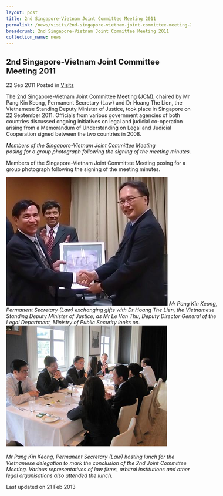 ```yaml
---
layout: post
title: 2nd Singapore-Vietnam Joint Committee Meeting 2011
permalink: /news/visits/2nd-singapore-vietnam-joint-committee-meeting-2011/
breadcrumb: 2nd Singapore-Vietnam Joint Committee Meeting 2011
collection_name: news
---
```


<style>
.image {width: 600px;}
.image img {max-width: 100%;}
</style>

2nd Singapore-Vietnam Joint Committee Meeting 2011
---

22 Sep 2011 Posted in [Visits](/news/visits/)

The 2nd Singapore-Vietnam Joint Committee Meeting (JCM), chaired by Mr Pang Kin Keong, Permanent Secretary (Law) and Dr Hoang The Lien, the Vietnamese Standing Deputy Minister of Justice, took place in Singapore on 22 September 2011. Officials from various government agencies of both countries discussed ongoing initiatives on legal and judicial co-operation arising from a Memorandum of Understanding on Legal and Judicial Cooperation signed between the two countries in 2008.

*Members of the Singapore-Vietnam Joint Committee Meeting*<br>
*posing for a group photograph following the signing of the meeting minutes.*

Members of the Singapore-Vietnam Joint Committee Meeting posing for a group photograph following the signing of the meeting minutes.

<div class="image">
  <img src="/images/1p9221394v2.jpg/">
  <i>Mr Pang Kin Keong, Permanent Secretary (Law) exchanging gifts with
Dr Hoang The Lien, the Vietnamese Standing Deputy Minister of Justice, as
Mr Le Van Thu, Deputy Director General of the Legal Department,
Ministry of Public Security looks on.</i>
</div>


<div class="image"><img src="/images/IMG_0389.jpg/"></div><br>
<i>Mr Pang Kin Keong, Permanent Secretary (Law) hosting lunch for the
Vietnamese delegation to mark the conclusion of the 2nd Joint Committee Meeting.
Various representatives of law firms, arbitral institutions and 
other legal organisations  also attended the lunch.</i>

<p class="right-side-updated">Last updated on 21 Feb 2013</p>
